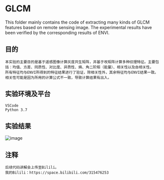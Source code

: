 # GLCM
This folder mainly contains the code of extracting many kinds of GLCM features based on remote sensing image. The experimental results have been verified by the corresponding results of ENVI.  
## 目的 
    本实验的主要目的是基于遥感图像计算灰度共生矩阵，并基于改矩阵计算多种纹理特征。主要包括：均值、方差、同质性、对比度、异质性、熵、角二阶矩（能量）、相关性以及自相关性。  
    所有特征均与ENVI所得到的特征结果进行了验证，除相关性外，其余特征均与ENVI结果一致。相关性可能是因为所用的计算公式不一致，导致计算结果有出入。  
## 实验环境及平台
    VSCode  
    Python 3.7  
## 实验结果  
![image](https://github.com/LinghuiXia/GLCM/row/master/GLCM/Result/GLCM_Features.png)
## 注释  
    后续代码讲解会上传至Bilili。
    我的Bilili：https://space.bilibili.com/315476253
